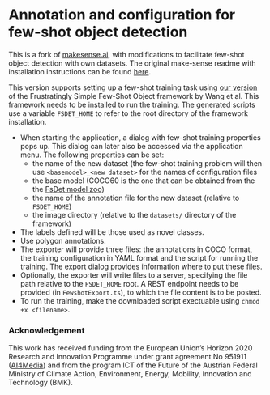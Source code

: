 # Annotation and configuration for few-shot object detection

This is a fork of [makesense.ai](https://github.com/SkalskiP/make-sense), with modifications to facilitate few-shot object detection with own datasets. The original make-sense readme with installation instructions can be found [here](README_make-sense.md).

This version supports setting up a few-shot training task using [our version](https://github.com/wbailer/few-shot-object-detection) of the Frustratingly Simple Few-Shot Object framework by Wang et al. This framework needs to be installed to run the training. The generated scripts use a variable ```FSDET_HOME``` to refer to the root directory of the framework installation.

- When starting the application, a dialog with few-shot training properties pops up. This dialog can later also be accessed via the application menu. The following properties can be set:
    - the name of the new dataset (the few-shot training problem will then use ```<basemodel>_<new dataset>``` for the names of configuration files
    - the base model (COCO60 is the one that can be obtained from the the [FsDet model zoo](https://github.com/ucbdrive/few-shot-object-detection/blob/master/docs/MODEL_ZOO.md))
    - the name of the annotation file for the new dataset (relative to ```FSDET_HOME```)
    - the image directory (relative to the ```datasets/``` directory of the framework)
- The labels defined will be those used as novel classes.
- Use polygon annotations.
- The exporter will provide three files: the annotations in COCO format, the training configuration in YAML format and the script for running the training. The export dialog provides information where to put these files.
- Optionally, the exporter will write files to a server, specifying the file path relative to the ```FSDET_HOME``` root. A REST endpoint needs to be provided (in ```FewshotExport.ts```), to which the file content is to be posted.
- To run the training, make the downloaded script exectuable using ```chmod +x <filename>```.

### Acknowledgement

This work has received funding from the European Union’s Horizon 2020 Research and Innovation Programme under grant agreement No 951911 ([AI4Media](https://www.ai4media.eu/)) and from the program ICT of the Future of the Austrian Federal Ministry of Climate Action, Environment, Energy, Mobility, Innovation and Technology (BMK).

